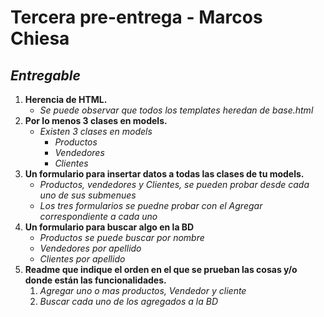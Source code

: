 # **Tercera pre-entrega - Marcos Chiesa**

## ***Entregable***

1. **Herencia de HTML.**
   * *Se puede observar que todos los templates heredan de base.html*
2. **Por lo menos 3 clases en models.**
   * *Existen 3 clases en models*
     * *Productos*
     * *Vendedores*
     * *Clientes*
3. **Un formulario para insertar datos a todas las clases de tu models.**
   * *Productos, vendedores y Clientes, se pueden probar desde cada uno de sus submenues*
   * *Los tres formularios se puedne probar con el  Agregar correspondiente a cada uno*
4. **Un formulario para buscar algo en la BD**
   * *Productos se puede buscar por nombre*
   * *Vendedores por apellido*
   * *Clientes por apellido*
5. **Readme que indique el orden en el que se prueban las cosas y/o donde están las funcionalidades.**
   1. *Agregar uno o mas productos, Vendedor y cliente*
   2. *Buscar cada uno de los agregados a la BD*
